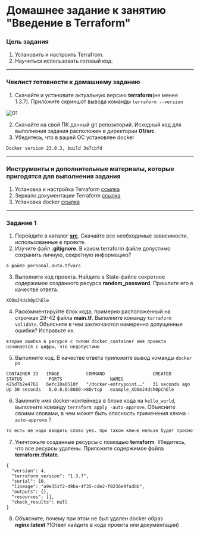 # Домашнее задание к занятию "Введение в Terraform"

### Цель задания

1. Установить и настроить Terrafrom.
2. Научиться использовать готовый код.

------

### Чеклист готовности к домашнему заданию

1. Скачайте и установите актуальную версию **terraform**(не менее 1.3.7). Приложите скриншот вывода команды ```terraform --version```

![01](https://user-images.githubusercontent.com/105611781/231152849-df7cf10e-8bae-4b69-9b53-ea0910230871.png)


2. Скачайте на свой ПК данный git репозиторий. Исходный код для выполнения задания расположен в директории **01/src**.
3. Убедитесь, что в вашей ОС установлен docker

```docker --version
Docker version 23.0.3, build 3e7cbfd
```

------

### Инструменты и дополнительные материалы, которые пригодятся для выполнения задания

1. Установка и настройка Terraform  [ссылка](https://cloud.yandex.ru/docs/tutorials/infrastructure-management/terraform-quickstart#from-yc-mirror)
2. Зеркало документации Terraform  [ссылка](https://registry.tfpla.net/browse/providers) 
3. Установка docker [ссылка](https://docs.docker.com/engine/install/ubuntu/) 
------

### Задание 1

1. Перейдите в каталог [**src**](https://github.com/netology-code/ter-homeworks/tree/main/01/src). Скачайте все необходимые зависимости, использованные в проекте. 
2. Изучите файл **.gitignore**. В каком terraform файле допустимо сохранить личную, секретную информацию?

```в файле personal.auto.tfvars```

3. Выполните код проекта. Найдите  в State-файле секретное содержимое созданного ресурса **random_password**. Пришлите его в качестве ответа.

```XO0mJ4dsh0pChEle```

4. Раскомментируйте блок кода, примерно расположенный на строчках 29-42 файла **main.tf**.
Выполните команду ```terraform validate```. Объясните в чем заключаются намеренно допущенные ошибки? Исправьте их.
```первая ошибка не указано имя ресурса с типом docker_image в текущем проекте
вторая ошибка в ресурсе с типом docker_container имя проекта начинается с цифры, что недопустимо
```

5. Выполните код. В качестве ответа приложите вывод команды ```docker ps```
```sudo docker ps
CONTAINER ID   IMAGE          COMMAND                  CREATED          STATUS          PORTS                  NAMES
425d7b2e4761   6efc10a0510f   "/docker-entrypoint.…"   31 seconds ago   Up 30 seconds   0.0.0.0:8000->80/tcp   example_XO0mJ4dsh0pChEle
```
6. Замените имя docker-контейнера в блоке кода на ```hello_world```, выполните команду ```terraform apply -auto-approve```.
Объясните своими словами, в чем может быть опасность применения ключа  ```-auto-approve``` ? 
```terraform apply –auto-approve: создает или обновляет инфраструктуру; этап утверждения пользователем пропускается
то есть не надо вводить слово yes. при таком ключе нельзя будет просмотреть и проанализировать создаваемую инфраструктуру, команда apply выполняется без подтверждения, что при необдуманных и поспешных действиях чревато потерей файлов и данных.
```

7. Уничтожьте созданные ресурсы с помощью **terraform**. Убедитесь, что все ресурсы удалены. Приложите содержимое файла **terraform.tfstate**. 
```
{
  "version": 4,
  "terraform_version": "1.3.7",
  "serial": 10,
  "lineage": "a9e351f2-d9ba-4f35-cde2-f0236e9fadbb",
  "outputs": {},
  "resources": [],
  "check_results": null
}
```

8. Объясните, почему при этом не был удален docker образ **nginx:latest** ?(Ответ найдите в коде проекта или документации)
```в параметрах ресурса resource "docker_image" "nginx" мы указали параметр keep_locally = true - хранить локально
```
